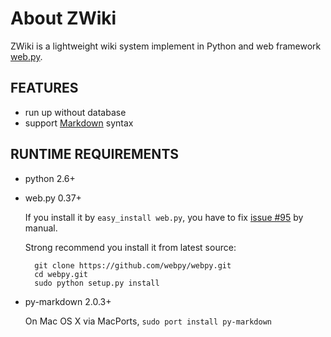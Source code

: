 # About ZWiki

ZWiki is a lightweight wiki system implement in Python and web framework [web.py](http://webpy.org/).

## FEATURES

- run up without database
- support [Markdown](http://daringfireball.net/projects/markdown/) syntax

## RUNTIME REQUIREMENTS

- python 2.6+

- web.py 0.37+

    If you install it by `easy_install web.py`,
    you have to fix [issue #95](https://github.com/webpy/webpy/issues/95) by manual.

    Strong recommend you install it from latest source:

        git clone https://github.com/webpy/webpy.git
        cd webpy.git
        sudo python setup.py install

- py-markdown 2.0.3+

    On Mac OS X via MacPorts, `sudo port install py-markdown`